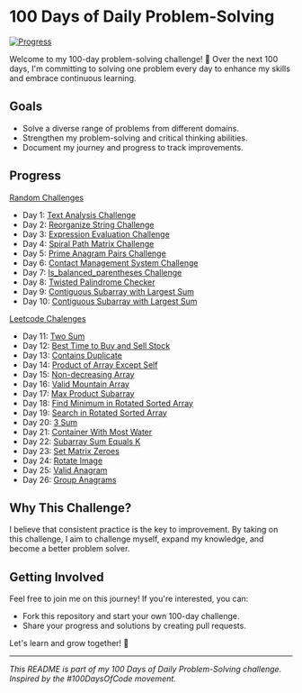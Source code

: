 # 100 Days of Daily Problem-Solving

[![Progress](https://img.shields.io/badge/Progress-26%25-brightgreen)]()

Welcome to my 100-day problem-solving challenge! 🚀 Over the next 100 days, I'm committing to solving one problem every day to enhance my skills and embrace continuous learning.

## Goals

- Solve a diverse range of problems from different domains.
- Strengthen my problem-solving and critical thinking abilities.
- Document my journey and progress to track improvements.

## Progress

[Random Challenges](https://github.com/Manikanta-009/100_Days_of_Code/tree/Challenge/Random_Day1_to_Day10)
- Day 1: [Text Analysis Challenge](https://github.com/Manikanta-009/100_Days_of_Code/blob/main/Random_Day1_to_Day10/Day1_Text_Analysis.py)
- Day 2: [Reorganize String Challenge](https://github.com/Manikanta-009/100_Days_of_Code/blob/main/Random_Day1_to_Day10/Day2_Reorganize_String.py)
- Day 3: [Expression Evaluation Challenge](https://github.com/Manikanta-009/100_Days_of_Code/blob/main/Random_Day1_to_Day10/Day3_Expression_Evaluator.py)
- Day 4: [Spiral Path Matrix Challenge](https://github.com/Manikanta-009/100_Days_of_Code/blob/main/Random_Day1_to_Day10/Day4_Spiral_Path_Matrix_Challenge.py)
- Day 5: [Prime Anagram Pairs Challenge](https://github.com/Manikanta-009/100_Days_of_Code/blob/main/Random_Day1_to_Day10/Day5_Prime_Anagram_Pairs.py)
- Day 6: [Contact Management System Challenge](https://github.com/Manikanta-009/100_Days_of_Code/blob/main/Random_Day1_to_Day10/Day6_Contact_Book.py)
- Day 7: [Is_balanced_parentheses Challenge](https://github.com/Manikanta-009/100_Days_of_Code/blob/main/Random_Day1_to_Day10/Day7_is_balanced_parentheses.py)
- Day 8: [Twisted Palindrome Checker](https://github.com/Manikanta-009/100_Days_of_Code/blob/main/Random_Day1_to_Day10/Day8_Twisted_Palindrome_Checker.py)
- Day 9: [Contiguous Subarray with Largest Sum](https://github.com/Manikanta-009/100_Days_of_Code/blob/main/Random_Day1_to_Day10/Day9_contiguous_subarray.py)
- Day 10: [Contiguous Subarray with Largest Sum](https://github.com/Manikanta-009/100_Days_of_Code/blob/main/Random_Day1_to_Day10/Day10_find_last_served_person.py)

[Leetcode Chalenges](https://github.com/Manikanta-009/100_Days_of_Code/tree/Challenge/Leetcode_Day11_Day100)
- Day 11: [Two Sum](https://github.com/Manikanta-009/100_Days_of_Code/blob/main/Leetcode_Day11_Day100/Day11_Two_Sum.py)
- Day 12: [Best Time to Buy and Sell Stock](https://github.com/Manikanta-009/100_Days_of_Code/blob/main/Leetcode_Day11_Day100/Day12_Best_Time_to_Buy_and_Sell_Stock.py)
- Day 13: [Contains Duplicate](https://github.com/Manikanta-009/100_Days_of_Code/blob/main/Leetcode_Day11_Day100/Day13_Contains_Duplicate.py)
- Day 14: [Product of Array Except Self](https://github.com/Manikanta-009/100_Days_of_Code/blob/main/Leetcode_Day11_Day100/Day14_Product_Except_Self.py)
- Day 15: [Non-decreasing Array](https://github.com/Manikanta-009/100_Days_of_Code/blob/main/Leetcode_Day11_Day100/Day15_Non_Decreasing_Array.py)
- Day 16: [Valid Mountain Array](https://github.com/Manikanta-009/100_Days_of_Code/blob/main/Leetcode_Day11_Day100/Day16_Valid_Mountain.py)
- Day 17: [Max Product Subarray](https://github.com/Manikanta-009/100_Days_of_Code/blob/main/Leetcode_Day11_Day100/Day17_Max_Product_Subarray.py) 
- Day 18: [Find Minimum in Rotated Sorted Array](https://github.com/Manikanta-009/100_Days_of_Code/blob/main/Leetcode_Day11_Day100/Day18_min_in_rorated_sorted_array.py) 
- Day 19: [Search in Rotated Sorted Array](https://github.com/Manikanta-009/100_Days_of_Code/blob/main/Leetcode_Day11_Day100/Day19_search_in_rotated_sorted_array.py)
- Day 20: [3 Sum](https://github.com/Manikanta-009/100_Days_of_Code/blob/main/Leetcode_Day11_Day100/Day20_Three_Sum.py)
- Day 21: [Container With Most Water](https://github.com/Manikanta-009/100_Days_of_Code/blob/main/Leetcode_Day11_Day100/Day21_Container_with_most_water.py)
- Day 22: [Subarray Sum Equals K](https://github.com/Manikanta-009/100_Days_of_Code/blob/main/Leetcode_Day11_Day100/Day22_Subarray_sum_equal_to_k.py)
- Day 23: [Set Matrix Zeroes](https://github.com/Manikanta-009/100_Days_of_Code/blob/main/Leetcode_Day11_Day100/Day23_Set_Matrix_to_Zeros.py)
- Day 24: [Rotate Image](https://github.com/Manikanta-009/100_Days_of_Code/blob/main/Leetcode_Day11_Day100/Day24_Rotate_Image.py)
- Day 25: [Valid Anagram](https://github.com/Manikanta-009/100_Days_of_Code/blob/main/Leetcode_Day11_Day100/Day25_Valid_Anagram.py)
- Day 26: [Group Anagrams](https://github.com/Manikanta-009/100_Days_of_Code/blob/main/Leetcode_Day11_Day100/)

## Why This Challenge?

I believe that consistent practice is the key to improvement. By taking on this challenge, I aim to challenge myself, expand my knowledge, and become a better problem solver.

## Getting Involved

Feel free to join me on this journey! If you're interested, you can:

- Fork this repository and start your own 100-day challenge.
- Share your progress and solutions by creating pull requests.

Let's learn and grow together! 🌱

---

_This README is part of my 100 Days of Daily Problem-Solving challenge. Inspired by the #100DaysOfCode movement._
